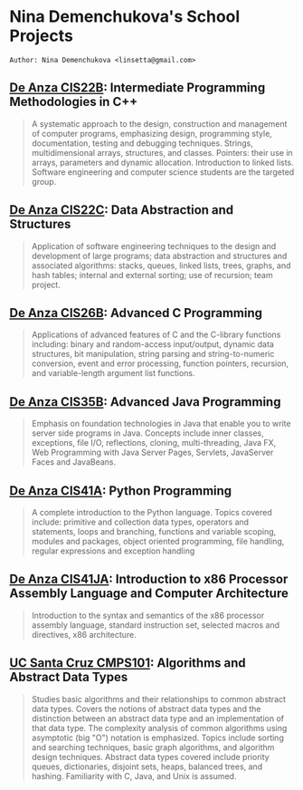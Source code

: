 # Nina Demenchukova's School Projects

`Author: Nina Demenchukova <linsetta@gmail.com>`

## [De Anza CIS22B](https://github.com/Linsetta/SchoolProjects/tree/master/Class22B_CPP/HW5): Intermediate Programming Methodologies in C++

> A systematic approach to the design, construction and management of
> computer programs, emphasizing design, programming style,
> documentation, testing and debugging techniques. Strings,
> multidimensional arrays, structures, and classes. Pointers: their
> use in arrays, parameters and dynamic allocation. Introduction to
> linked lists. Software engineering and computer science students are
> the targeted group.

## [De Anza CIS22C](https://github.com/Linsetta/SchoolProjects/tree/master/Class22C_CPP): Data Abstraction and Structures

> Application of software engineering techniques to the design and
> development of large programs; data abstraction and structures and
> associated algorithms: stacks, queues, linked lists, trees, graphs,
> and hash tables; internal and external sorting; use of recursion;
> team project.

## [De Anza CIS26B](https://github.com/Linsetta/SchoolProjects/tree/master/Class26B_C): Advanced C Programming

> Applications of advanced features of C and the C-library functions
> including: binary and random-access input/output, dynamic data
> structures, bit manipulation, string parsing and string-to-numeric
> conversion, event and error processing, function pointers,
> recursion, and variable-length argument list functions.

## [De Anza CIS35B](https://github.com/Linsetta/SchoolProjects/tree/master/Class35B_Java): Advanced Java Programming

> Emphasis on foundation technologies in Java that enable you to write
> server side programs in Java. Concepts include inner classes,
> exceptions, file I/O, reflections, cloning, multi-threading, Java
> FX, Web Programming with Java Server Pages, Servlets, JavaServer
> Faces and JavaBeans.

## [De Anza CIS41A](https://github.com/Linsetta/SchoolProjects/tree/master/Class41A_Python/HW): Python Programming

> A complete introduction to the Python language. Topics covered
> include: primitive and collection data types, operators and
> statements, loops and branching, functions and variable scoping,
> modules and packages, object oriented programming, file handling,
> regular expressions and exception handling

## [De Anza CIS41JA](https://github.com/Linsetta/SchoolProjects/tree/master/Class41JA_ASM/HW): Introduction to x86 Processor Assembly Language and Computer Architecture

> Introduction to the syntax and semantics of the x86 processor
> assembly language, standard instruction set, selected macros and
> directives, x86 architecture.

## [UC Santa Cruz CMPS101](https://github.com/Linsetta/SchoolProjects/tree/master/ClassCS101_C): Algorithms and Abstract Data Types

> Studies basic algorithms and their relationships to common abstract
> data types. Covers the notions of abstract data types and the
> distinction between an abstract data type and an implementation of
> that data type. The complexity analysis of common algorithms using
> asymptotic (big "O") notation is emphasized. Topics include sorting
> and searching techniques, basic graph algorithms, and algorithm
> design techniques. Abstract data types covered include priority
> queues, dictionaries, disjoint sets, heaps, balanced trees, and
> hashing. Familiarity with C, Java, and Unix is assumed.
